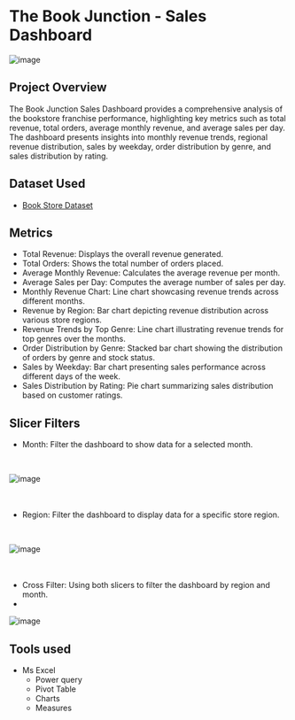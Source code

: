 # The Book Junction - Sales Dashboard

![image](https://github.com/user-attachments/assets/b60c12e9-8015-43bd-8f90-9b02f5160094)

## Project Overview

The Book Junction Sales Dashboard provides a comprehensive analysis of the bookstore franchise performance, highlighting key metrics such as total revenue, total orders, average monthly revenue, and average sales per day. The dashboard presents insights into monthly revenue trends, regional revenue distribution, sales by weekday, order distribution by genre, and sales distribution by rating.

## Dataset Used

- [Book Store Dataset](https://www.kaggle.com/datasets/sbonelondhlazi/bookstore-dataset)

## Metrics  

- Total Revenue: Displays the overall revenue generated.
- Total Orders: Shows the total number of orders placed.
- Average Monthly Revenue: Calculates the average revenue per month.
- Average Sales per Day: Computes the average number of sales per day.
- Monthly Revenue Chart: Line chart showcasing revenue trends across different months.
- Revenue by Region: Bar chart depicting revenue distribution across various store regions.
- Revenue Trends by Top Genre: Line chart illustrating revenue trends for top genres over the months.
- Order Distribution by Genre: Stacked bar chart showing the distribution of orders by genre and stock status.
- Sales by Weekday: Bar chart presenting sales performance across different days of the week.
-  Sales Distribution by Rating: Pie chart summarizing sales distribution based on customer ratings.

## Slicer Filters 

- Month: Filter the dashboard to show data for a selected month.
<br>

![image](https://github.com/user-attachments/assets/bfd6ec65-25a1-441e-81da-7eb7bc943fc7)
<br>
<br>
<br>

- Region: Filter the dashboard to display data for a specific store region.
<br>

![image](https://github.com/user-attachments/assets/627b6081-9b07-47a9-b354-761ac6846c7e)
<br>
<br>
<br>

- Cross Filter: Using both slicers to filter the dashboard by region and month.
- <br>

![image](https://github.com/user-attachments/assets/b26c7774-e8f1-4c7a-98a7-c6dd9f8326fd)

## Tools used 

- Ms Excel
  - Power query
  - Pivot Table
  - Charts
  - Measures


